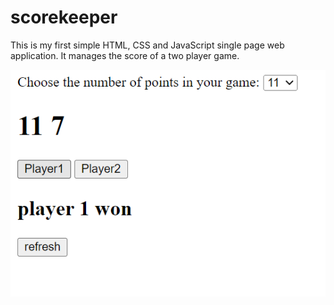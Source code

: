 # scorekeeper
This is my first simple HTML, CSS and JavaScript single page web application. It manages the score of a two player game.

![alt text](https://github.com/sujalchordia/scorekeeper/blob/main/image.png?raw=true)
